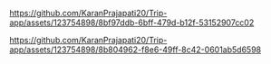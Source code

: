 

https://github.com/KaranPrajapati20/Trip-app/assets/123754898/8bf97ddb-6bff-479d-b12f-53152907cc02



https://github.com/KaranPrajapati20/Trip-app/assets/123754898/8b804962-f8e6-49ff-8c42-0601ab5d6598

